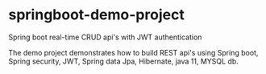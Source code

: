 # springboot-demo-project
Spring boot real-time CRUD api's with JWT authentication


The demo project demonstrates how to build REST api's using Spring boot, Spring security, JWT, Spring data Jpa, Hibernate, java 11, MYSQL db.
